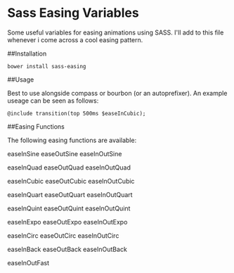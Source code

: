 Sass Easing Variables
===========

Some useful variables for easing animations using SASS. 
I'll add to this file whenever i come across a cool easing pattern.

##Installation

`bower install sass-easing`

##Usage

Best to use alongside compass or bourbon (or an autoprefixer). An example useage can be seen as follows:

`@include transition(top 500ms $easeInCubic);`

##Easing Functions

The following easing functions are available:

easeInSine
easeOutSine
easeInOutSine

easeInQuad
easeOutQuad
easeInOutQuad

easeInCubic
easeOutCubic
easeInOutCubic

easeInQuart
easeOutQuart
easeInOutQuart

easeInQuint
easeOutQuint
easeInOutQuint

easeInExpo
easeOutExpo
easeInOutExpo

easeInCirc
easeOutCirc
easeInOutCirc

easeInBack
easeOutBack
easeInOutBack

easeInOutFast